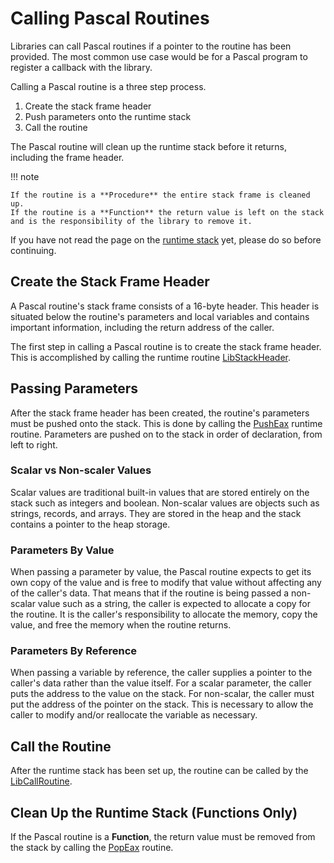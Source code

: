 # Calling Pascal Routines

Libraries can call Pascal routines if a pointer to the routine has been
provided. The most common use case would be for a Pascal program to 
register a callback with the library.

Calling a Pascal routine is a three step process.

  1. Create the stack frame header
  2. Push parameters onto the runtime stack
  3. Call the routine

The Pascal routine will clean up the runtime stack before it returns,
including the frame header.

!!! note

    If the routine is a **Procedure** the entire stack frame is cleaned up.
    If the routine is a **Function** the return value is left on the stack
    and is the responsibility of the library to remove it.

If you have not read the page on the [runtime stack](stack.md) yet, please do so
before continuing.

## Create the Stack Frame Header

A Pascal routine's stack frame consists of a 16-byte header. This header
is situated below the routine's parameters and local variables and contains
important information, including the return address of the caller.

The first step in calling a Pascal routine is to create the stack frame header.
This is accomplished by calling the runtime routine
[LibStackHeader](../runtime/libstackheader.md).

## Passing Parameters

After the stack frame header has been created, the routine's parameters must
be pushed onto the stack. This is done by calling the
[PushEax](../runtime/pusheax.md) runtime routine. Parameters are pushed on to
the stack in order of declaration, from left to right.

### Scalar vs Non-scaler Values

Scalar values are traditional built-in values that are stored entirely on the
stack such as integers and boolean. Non-scalar values are objects such as
strings, records, and arrays. They are stored in the heap and the stack
contains a pointer to the heap storage.

### Parameters By Value

When passing a parameter by value, the Pascal routine expects to get its own
copy of the value and is free to modify that value without affecting any of
the caller's data. That means that if the routine is being passed a non-scalar
value such as a string, the caller is expected to allocate a copy for the
routine. It is the caller's responsibility to allocate the memory, copy the value,
and free the memory when the routine returns.

### Parameters By Reference

When passing a variable by reference, the caller supplies a pointer to the
caller's data rather than the value itself. For a scalar parameter, the caller
puts the address to the value on the stack. For non-scalar, the caller must
put the address of the pointer on the stack. This is necessary to allow the caller
to modify and/or reallocate the variable as necessary.

## Call the Routine

After the runtime stack has been set up, the routine can be called by
the [LibCallRoutine](../runtime/libcallroutine.md).

## Clean Up the Runtime Stack (Functions Only)

If the Pascal routine is a **Function**, the return value must be removed
from the stack by calling the [PopEax](../runtime/popeax.md) routine.
